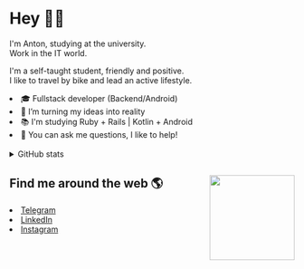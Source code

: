 # Hey 👋🏻 

I'm Anton, studying at the university. <br/>
Work in the IT world. 

I'm a self-taught student, friendly and positive. <br />
I like to travel by bike and lead an active lifestyle.

   <li>🎓 Fullstack developer (Backend/Android) </li>
   <li>🎯 I’m turning my ideas into reality </li>
   <li>📚 I'm studying Ruby + Rails | Kotlin + Android </li>
   <li>💬 You can ask me questions, I like to help! </li>

<br/>

<details>
    <summary> GitHub stats</summary>
    <br />
  
   <p align="center">
        <img src="https://github-profile-trophy.vercel.app/?username=HarshBarash&theme=darkhub&margin-w=15" alt="Trophies GitHub" />
    </p>

</details>


## Find me around the web 🌎 <a href="https://github.com//HarshBarash"><img align="right" width="150" height="150" src=""></a>
<li> <a href="https://t.me/HarshBarash"> Telegram </a> </li>
<li> <a href="https://linkedin.com/in/HarshBarash"> LinkedIn </a> </li>
<li> <a href="https://www.instagram.com/harsh.barash/"> Instagram </a> </li>
